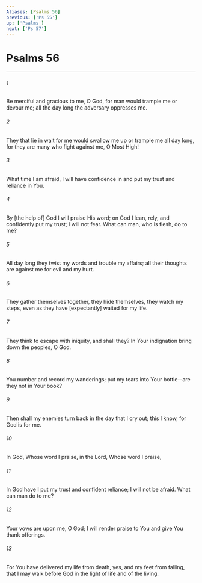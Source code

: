 ```yaml
---
Aliases: [Psalms 56]
previous: ['Ps 55']
up: ['Psalms']
next: ['Ps 57']
---
```

# Psalms 56

***














###### 1 






Be merciful and gracious to me, O God, for man would trample me or devour me; all the day long the adversary oppresses me. 













###### 2 






They that lie in wait for me would swallow me up or trample me all day long, for they are many who fight against me, O Most High! 













###### 3 






What time I am afraid, I will have confidence in and put my trust and reliance in You. 













###### 4 






By [the help of] God I will praise His word; on God I lean, rely, and confidently put my trust; I will not fear. What can man, who is flesh, do to me? 













###### 5 






All day long they twist my words and trouble my affairs; all their thoughts are against me for evil and my hurt. 













###### 6 






They gather themselves together, they hide themselves, they watch my steps, even as they have [expectantly] waited for my life. 













###### 7 






They think to escape with iniquity, and shall they? In Your indignation bring down the peoples, O God. 













###### 8 






You number and record my wanderings; put my tears into Your bottle--are they not in Your book? 













###### 9 






Then shall my enemies turn back in the day that I cry out; this I know, for God is for me. 













###### 10 






In God, Whose word I praise, in the Lord, Whose word I praise, 













###### 11 






In God have I put my trust and confident reliance; I will not be afraid. What can man do to me? 













###### 12 






Your vows are upon me, O God; I will render praise to You and give You thank offerings. 













###### 13 






For You have delivered my life from death, yes, and my feet from falling, that I may walk before God in the light of life and of the living.
